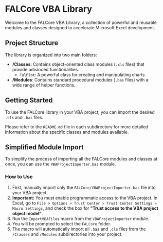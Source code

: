 # FALCore VBA Library

Welcome to the FALCore VBA Library, a collection of powerful and reusable modules and classes designed to accelerate Microsoft Excel development.

## Project Structure

The library is organized into two main folders:

- **/Classes**: Contains object-oriented class modules (`.cls` files) that provide advanced functionalities.
  - `FalPlot`: A powerful class for creating and manipulating charts.
- **/Modules**: Contains standard procedural modules (`.bas` files) with a wide range of helper functions.

## Getting Started

To use the FALCore library in your VBA project, you can import the desired `.cls` and `.bas` files.

Please refer to the `README.md` file in each subdirectory for more detailed information about the specific classes and modules available.

## Simplified Module Import

To simplify the process of importing all the FALCore modules and classes at once, you can use the `VBAProjectImporter.bas` module.

### How to Use

1.  First, manually import only the `FALCore/VBAProjectImporter.bas` file into your VBA project.
2.  **Important:** You must enable programmatic access to the VBA project. In Excel, go to `File > Options > Trust Center > Trust Center Settings > Macro Settings`, and check the box for **"Trust access to the VBA project object model"**.
3.  Run the `ImportVBAFiles` macro from the `VBAProjectImporter` module.
4.  You will be prompted to select the `FALCore` folder.
5.  The macro will automatically import all `.bas` and `.cls` files from the `/Classes` and `/Modules` subdirectories into your project.
